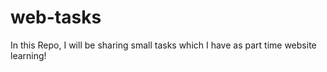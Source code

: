# web-tasks
In this Repo, I will be sharing small tasks which I have as part time website learning!
